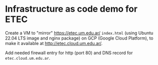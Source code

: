 # Infrastructure as code demo for ETEC

Create a VM to "mirror" <https://etec.um.edu.ar/> `index.html` (using
Ubuntu 22.04 LTS image and nginx package) on GCP (Google Cloud
Platform), to make it available at <http://etec.cloud.um.edu.ar/>.

Add needed firewall entry for http (port 80) and DNS record for
`etec.cloud.um.edu.ar`.
